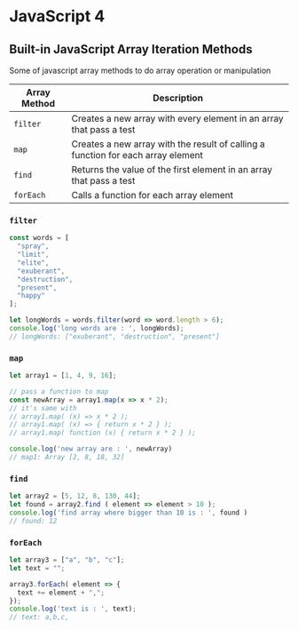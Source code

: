 # JavaScript 4

## Built-in JavaScript Array Iteration Methods

Some of javascript array methods to do array operation or manipulation

| Array Method      | Description                                                                      |
| ----------------- | -------------------------------------------------------------------------------- |
| `filter`          | Creates a new array with every element in an array that pass a test              |
| `map`             | Creates a new array with the result of calling a function for each array element |
| `find`            | Returns the value of the first element in an array that pass a test              |
| `forEach`         | Calls a function for each array element                                          |

### `filter`

```js
const words = [
  "spray",
  "limit",
  "elite",
  "exuberant",
  "destruction",
  "present",
  "happy"
];

let longWords = words.filter(word => word.length > 6);
console.log('long words are : ', longWords);
// longWords: ["exuberant", "destruction", "present"]
```

### `map`

```js
let array1 = [1, 4, 9, 16];

// pass a function to map
const newArray = array1.map(x => x * 2);
// it's same with
// array1.map( (x) => x * 2 );
// array1.map( (x) => { return x * 2 } );
// array1.map( function (x) { return x * 2 } );

console.log('new array are : ', newArray)
// map1: Array [2, 8, 18, 32]
```

### `find`

```js
let array2 = [5, 12, 8, 130, 44];
let found = array2.find ( element => element > 10 );
console.log('find array where bigger than 10 is : ', found )
// found: 12
```

### `forEach`

```js
let array3 = ["a", "b", "c"];
let text = "";

array3.forEach( element => {
  text += element + ",";
});
console.log('text is : ', text);
// text: a,b,c,
```

